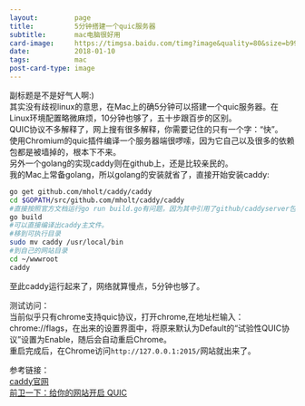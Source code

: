 ```yaml
---
layout:         page
title:          5分钟搭建一个quic服务器
subtitle:       mac电脑很好用
card-image:     https://timgsa.baidu.com/timg?image&quality=80&size=b9999_10000&sec=1515588532278&di=a9905d0faf61dacb7d47a66af3e4f892&imgtype=0&src=http%3A%2F%2Fwww.qingpingshan.com%2Fuploads%2Fallimg%2F161114%2F21005054D-0.png
date:           2018-01-10
tags:           mac
post-card-type: image
---
```

副标题是不是好气人啊:)  
其实没有歧视linux的意思，在Mac上的确5分钟可以搭建一个quic服务器。在Linux环境配置略微麻烦，10分钟也够了，五十步跟百步的区别。  
QUIC协议不多解释了，网上搜有很多解释，你需要记住的只有一个字：“快”。  
使用Chromium的quic插件编译一个服务器端很啰嗦，因为它自己以及很多的依赖包都是被墙掉的，根本下不来。  
另外一个golang的实现caddy则在github上，还是比较亲民的。  
我的Mac上常备golang，所以golang的安装就省了，直接开始安装caddy:
```bash
go get github.com/mholt/caddy/caddy
cd $GOPATH/src/github.com/mholt/caddy/caddy
#直接按照官方文档运行go run build.go有问题，因为其中引用了github/caddyserver包不存在，使用：
go build
#可以直接编译出caddy主文件。
#移到可执行目录
sudo mv caddy /usr/local/bin
#到自己的网站目录
cd ~/wwwroot
caddy
```
至此caddy运行起来了，网络就算慢点，5分钟也够了。  

测试访问：  
当前似乎只有chrome支持quic协议，打开chrome,在地址栏输入：chrome://flags，在出来的设置界面中，将原来默认为Default的“试验性QUIC协议”设置为Enable，随后会自动重启Chrome。  
重启完成后，在Chrome访问`http://127.0.0.1:2015/`网站就出来了。

参考链接：  
[caddy官网](https://github.com/mholt/caddy)  
[前卫一下：给你的网站开启 QUIC](https://www.bennythink.com/quic.html)  
